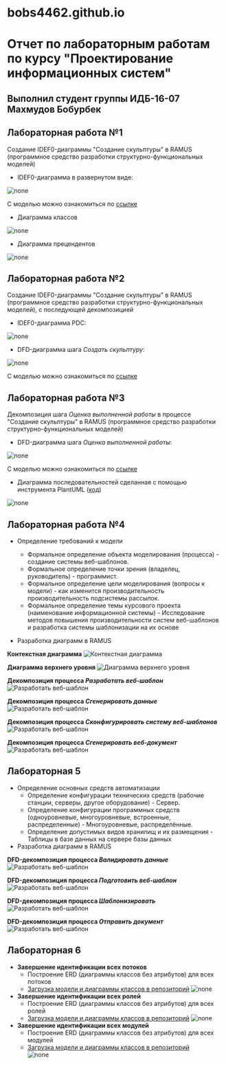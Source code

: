 # bobs4462.github.io
# Отчет по лабораторным работам по курсу "Проектирование информационных систем"
## Выполнил студент группы ИДБ-16-07 Махмудов Бобурбек
## Лабораторная работа №1
Создание IDEF0-диаграммы "Создание скульптуры" в RAMUS (программное средство разработки структурно-функциональных моделей)
* IDEF0-диаграмма в развернутом виде:

![none](https://github.com/bobs4462/bobs4462.github.io/blob/master/lab1/6%20вопросов%20Ramus_files/model.png)

C моделью можно ознакомиться по [ссылке](https://bobs4462.github.io/lab1/index.htm?id=3)

* Диаграмма классов 

![none](https://raw.githubusercontent.com/bobs4462/bobs4462.github.io/master/lab1/%D0%B4%D0%B8%D0%B0%D0%B3%D1%80%D0%B0%D0%BC%D0%BC%D0%B0%20%D0%BA%D0%BB%D0%B0%D1%81%D1%81%D0%BE%D0%B2.png)

* Диаграмма прецендентов

![none](https://raw.githubusercontent.com/bobs4462/bobs4462.github.io/master/lab1/%D0%B4%D0%B8%D0%B0%D0%B3%D1%80%D0%B0%D0%BC%D0%BC%D0%B0%20%D0%BF%D1%80%D0%B5%D1%86%D0%B5%D0%BD%D0%B4%D0%B5%D0%BD%D1%82%D0%BE%D0%B2.png)

## Лабораторная работа №2
Создание IDEF0-диаграммы "Создание скульптуры" в RAMUS (программное средство разработки структурно-функциональных моделей), с последующей декомпозицией
* IDEF0-диаграмма PDC:

![none](https://github.com/bobs4462/bobs4462.github.io/blob/master/lab2/A0/model.png)

* DFD-диаграмма шага *Создать скульптуру*:

![none](https://github.com/bobs4462/bobs4462.github.io/blob/master/lab2/A2/model.png)

C моделью можно ознакомиться по [ссылке](https://bobs4462.github.io/lab2/A-0.html?id=3)


## Лабораторная работа №3

Декомпозиция шага *Оценка выполненной работы* в процессе "Создание скульптуры" в RAMUS (программное средство разработки структурно-функциональных моделей)

* DFD-диаграмма шага *Оценка выполненной работы*:

![none](https://github.com/bobs4462/bobs4462.github.io/blob/master/lab3/1b/model.png)

C моделью можно ознакомиться по [ссылке](https://bobs4462.github.io/lab3/1b.html?id=42&w=1024&h=768)

* Диаграмма последовательностей сделанная с помощью инструмента PlantUML ([код](https://bobs4462.github.io/lab3/sequence.uml))

![none](https://github.com/bobs4462/bobs4462.github.io/blob/master/lab3/sequence.png)

## Лабораторная работа №4
* Определение требований к модели
  - Формальное определение объекта моделирования (процесса) - создание системы веб-шаблонов.
  - Формальное определение точки зрения (владелец, руководитель) - программист.
  - Формальное определение цели моделирования (вопросы к модели) - как изменится производительность производительность подсистемы рассылок.
  - Формальное определение темы курсового проекта (наименование информационной системы) - Исследование методов повышения производительности систем 
  веб-шаблонов и разработка системы шаблонизации на их основе
  
* Разработка диаграмм в RAMUS

**Контекстная диаграмма**
![Контекстная диаграмма](https://raw.githubusercontent.com/bobs4462/bobs4462.github.io/master/course_work/TEMPLATE_files/model.png)

**Диаграмма верхнего уровня**
![Диаграмма верхнего уровня](https://raw.githubusercontent.com/bobs4462/bobs4462.github.io/master/course_work/TEMPLATE_files/model(1).png)

**Декомпозиция процесса _Разработать веб-шаблон_**
![Разработать веб-шаблон](https://raw.githubusercontent.com/bobs4462/bobs4462.github.io/master/course_work/TEMPLATE_files/model(2).png)

**Декомпозиция процесса _Сгенерировать данные_**
![Разработать веб-шаблон](https://raw.githubusercontent.com/bobs4462/bobs4462.github.io/master/course_work/TEMPLATE_files/model(3).png)

**Декомпозиция процесса _Сконфигурировать систему веб-шаблонов_**
![Разработать веб-шаблон](https://raw.githubusercontent.com/bobs4462/bobs4462.github.io/master/course_work/TEMPLATE_files/model(4).png)

**Декомпозиция процесса _Сгенерировать веб-документ_**
![Разработать веб-шаблон](https://raw.githubusercontent.com/bobs4462/bobs4462.github.io/master/course_work/TEMPLATE_files/model(5).png)

## Лабораторная 5
* Определение основных средств автоматизации
  - Определение конфигурации технических средств (рабочие станции, серверы, другое оборудование) - Сервер.
  - Определение конфигурации программных средств (одноуровневые, многоуровневые, встроенные, распределенные) - Многоуровневые, распределённые.
  - Определение допустимых видов хранилищ и их размещения - Таблицы в базе данных на сервере базы данных
* Разработка диаграмм в RAMUS
  
**DFD-декомпозиция процесса _Валидировать данные_**
![Разработать веб-шаблон](https://raw.githubusercontent.com/bobs4462/bobs4462.github.io/master/course_work/TEMPLATE_files/model(6).png)

**DFD-декомпозиция процесса _Подготовить веб-шаблон_**
![Разработать веб-шаблон](https://raw.githubusercontent.com/bobs4462/bobs4462.github.io/master/course_work/TEMPLATE_files/model(7).png)

**DFD-декомпозиция процесса _Шаблонизировать_**
![Разработать веб-шаблон](https://raw.githubusercontent.com/bobs4462/bobs4462.github.io/master/course_work/TEMPLATE_files/model(8).png)

**DFD-декомпозиция процесса _Отправить документ_**
![Разработать веб-шаблон](https://raw.githubusercontent.com/bobs4462/bobs4462.github.io/master/course_work/TEMPLATE_files/model(9).png)

## Лабораторная 6
* **Завершение идентификации всех потоков**
  - Построение ERD (диаграммы классов без атрибутов) для всех потоков
  - [Загрузка модели и диаграммы классов в репозиторий](https://github.com/bobs4462/bobs4462.github.io/blob/master/lab6/data-flow.uml.txt)
  ![none](https://raw.githubusercontent.com/bobs4462/bobs4462.github.io/master/lab6/data-flow.png)
* **Завершение идентификации всех ролей**
  - Построение ERD (диаграммы классов без атрибутов) для всех ролей
  - [Загрузка модели и диаграммы классов в репозиторий](https://github.com/bobs4462/bobs4462.github.io/blob/master/lab6/roles.uml.txt)
  ![none](https://raw.githubusercontent.com/bobs4462/bobs4462.github.io/master/lab6/roles.png)
* **Завершение идентификации всех модулей**
  - Построение ERD (диаграммы классов без атрибутов) для всех модулей
  - [Загрузка модели и диаграммы классов в репозиторий](https://github.com/bobs4462/bobs4462.github.io/blob/master/lab6/modules.uml.txt) <br>
 ![none](https://raw.githubusercontent.com/bobs4462/bobs4462.github.io/master/lab6/modules.png) 
